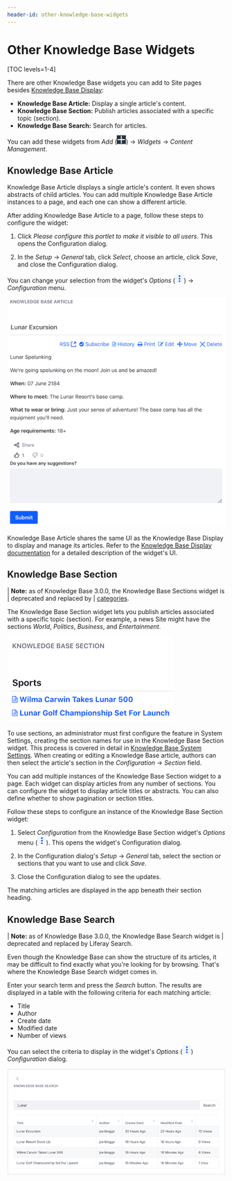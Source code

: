 ```yaml
---
header-id: other-knowledge-base-widgets
---
```


# Other Knowledge Base Widgets

[TOC levels=1-4]

There are other Knowledge Base widgets you can add to Site pages besides 
[Knowledge Base Display](/docs/7-1/user/-/knowledge_base/u/knowledge-base-display): 

-   **Knowledge Base Article:** Display a single article's content.
-   **Knowledge Base Section:** Publish articles associated with a specific 
    topic (section).
-   **Knowledge Base Search:** Search for articles.

You can add these widgets from *Add* 
(![Add](../../../../images/icon-add-app.png)) 
&rarr; *Widgets* &rarr; *Content Management*. 

## Knowledge Base Article

Knowledge Base Article displays a single article's content. It even shows
abstracts of child articles. You can add multiple Knowledge Base Article
instances to a page, and each one can show a different article. 

After adding Knowledge Base Article to a page, follow these steps to configure 
the widget: 

1.  Click *Please configure this portlet to make it visible to all users*. This 
    opens the Configuration dialog. 

2.  In the *Setup* &rarr; *General* tab, click *Select*, choose an article, 
    click *Save*, and close the Configuration dialog. 

You can change your selection from the widget's *Options* 
(![Options](../../../../images/icon-app-options.png)) 
&rarr; *Configuration* menu. 

![Figure 1: The Knowledge Base Article app is great at displaying individual articles.](../../../../images/kb-article.png)

Knowledge Base Article shares the same UI as the Knowledge Base Display to 
display and manage its articles. Refer to the 
[Knowledge Base Display documentation](/docs/7-1/user/-/knowledge_base/u/knowledge-base-display) 
for a detailed description of the widget's UI. 

## Knowledge Base Section

| **Note:** as of Knowledge Base 3.0.0, the Knowledge Base Sections widget is
| deprecated and replaced by
| [categories](/docs/7-1/user/-/knowledge_base/u/organizing-content-with-tags-and-categories).

The Knowledge Base Section widget lets you publish articles associated with a 
specific topic (section). For example, a news Site might have the sections 
*World*, *Politics*, *Business*, and *Entertainment*. 

![Figure 2: The Knowledge Base Section widget.](../../../../images/kb-section.png)

To use sections, an administrator must first configure the feature in System 
Settings, creating the section names for use in the Knowledge Base Section 
widget. This process is covered in detail in 
[Knowledge Base System Settings](/docs/7-1/user/-/knowledge_base/u/knowledge-base-system-settings). 
When creating or editing a Knowledge Base article, authors can then select the 
article's section in the *Configuration* &rarr; *Section* field. 

You can add multiple instances of the Knowledge Base Section widget to a page. 
Each widget can display articles from any number of sections. You can configure 
the widget to display article titles or abstracts. You can also define whether 
to show pagination or section titles. 

Follow these steps to configure an instance of the Knowledge Base Section 
widget:

1.  Select *Configuration* from the Knowledge Base Section widget's *Options* 
    menu (![Options](../../../../images/icon-app-options.png)). 
    This opens the widget's Configuration dialog. 

2.  In the Configuration dialog's *Setup* &rarr; *General* tab, select the 
    section or sections that you want to use and click *Save*.
 
3.  Close the Configuration dialog to see the updates.

The matching articles are displayed in the app beneath their section heading. 

## Knowledge Base Search

| **Note:** as of Knowledge Base 3.0.0, the Knowledge Base Search widget is
| deprecated and replaced by Liferay Search.

Even though the Knowledge Base can show the structure of its articles, it may be 
difficult to find exactly what you're looking for by browsing. That's where the 
Knowledge Base Search widget comes in. 

Enter your search term and press the *Search* button. The results are displayed
in a table with the following criteria for each matching article:

-   Title
-   Author
-   Create date
-   Modified date
-   Number of views

You can select the criteria to display in the widget's *Options* 
(![Options](../../../../images/icon-app-options.png)) 
*Configuration* dialog. 

![Figure 3: The Knowledge Base Search widget lets you search the Knowledge Base for keywords.](../../../../images/kb-search.png)
